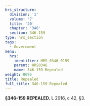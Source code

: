 ```yaml
---
hrs_structure:
  division: '1'
  volume: '7'
  title: '20'
  chapter: '346'
  section: 346-159
type: hrs_section
tags:
  - Government
menu:
  hrs:
    identifier: HRS_0346-0159
    parent: HRS0346
    name: 346-159 Repealed
weight: 8695
title: Repealed
full_title: 346-159 Repealed
---
```

**§346-159 REPEALED.** L 2016, c 42, §3.